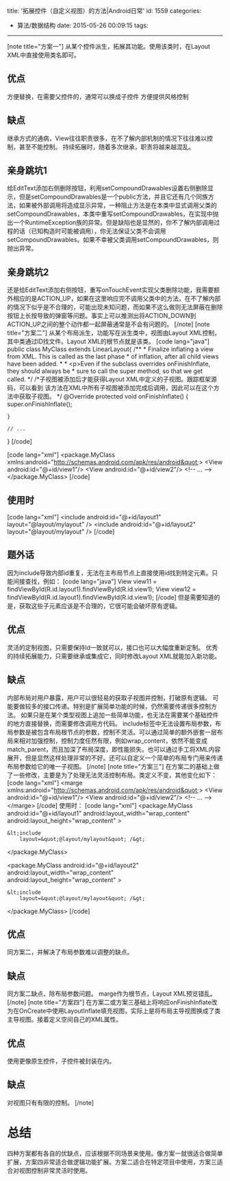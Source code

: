 title: '拓展控件（自定义视图）的方法|Android日常'
id: 1559
categories:
  - 算法/数据结构
date: 2015-05-26 00:09:15
tags:
---

[note title="方案一"]
<string>从某个控件派生，拓展其功能。使用该类时，在Layout XML中直接使用类名即可。</string>

## 优点

方便替换，在需要父控件的，通常可以换成子控件
方便提供风格控制

## 缺点

继承方式的通病，View往往职责很多，在不了解内部机制的情况下往往难以控制，甚至不能控制。
持续拓展时，随着多次继承，职责将越来越混乱。

## 亲身跳坑1

给EditText添加右侧删除按钮，利用setCompoundDrawables设置右侧删除显示，但是setCompoundDrawables是一个public方法，并且它还有几个同族方法，如果被外部调用将造成显示异常，一种阻止方法是在本类中显式调用父类的setCompoundDrawables，本类中重写setCompoundDrawables，在实现中抛出一个RuntimeException族的异常。但是缺陷也是显然的，你不了解内部调用过程的话（已知构造时可能被调用），你无法保证父类不会调用setCompoundDrawables。如果不幸被父类调用setCompoundDrawables，则抛出异常。

## 亲身跳坑2

还是给EditText添加右侧按钮，重写onTouchEvent实现父类删除功能，我需要额外相应的是ACTION_UP，如果在这里响应完不调用父类中的方法，在不了解内部的情况下似乎是不合理的，可能出现未知问题，而如果不这么做则无法屏蔽在删除按钮上长按导致的弹窗等问题。事实上可以推测出将ACTION_DOWN到ACTION_UP之间的整个动作都一起屏蔽通常是不会有问题的。
[/note]
[note title="方案二"]
<string>从某个布局派生，功能写在派生类中，视图由Layout XML控制，其中类通过ID找文件。Layout XML的根节点就是该类。</string> 
[code lang="java"] 
public class MyClass extends LinearLayout{
    /**
     * Finalize inflating a view from XML.  This is called as the last phase
     * of inflation, after all child views have been added.
     *
     * &lt;p&gt;Even if the subclass overrides onFinishInflate, they should always be
     * sure to call the super method, so that we get called.
     */
    /*子视图被添加后才能获得Layout XML中定义的子视图。跟踪框架源码，可以看到
      该方法在XML中所有子视图被添加完成后调用，因此可以在这个方法中获取子视图。
     */
    @Override
    protected void onFinishInflate() {
        super.onFinishInflate();

    }

    // ... 
}
[/code]

[code lang="xml"]
&lt;package.MyClass xmlns:android=&quot;http://schemas.android.com/apk/res/android&quot;&gt;
    &lt;View android:id=&quot;@+id/view1&quot;/&gt;
    &lt;View android:id=&quot;@+id/view2&quot;/&gt;
    &lt;!-- ... --&gt;
&lt;/package.MyClass&gt;
[/code]

## 使用时

[code lang="xml"]
&lt;include 
    android:id=&quot;@+id/layout1&quot;
    layout=&quot;@layout/mylayout&quot; /&gt;
&lt;include 
    android:id=&quot;@+id/layout2&quot;
    layout=&quot;@layout/mylayout&quot; /&gt;
[/code]

## 题外话

因为include导致内部id重复，无法在主布局节点上直接使用id找到特定元素。只能间接查找，例如：
[code lang="java"]
View view11 = findViewById(R.id.layout1).findViewById(R.id.view1);
View view12 = findViewById(R.id.layout1).findViewById(R.id.view1);
[/code]
但是需要知道的是，获取这些子元素应该是不合理的，它很可能会破坏原有逻辑。

## 优点

灵活的定制视图，只需要保持Id一致就可以，接口也可以大幅度重新定制。
优秀的持续拓展能力，只需要继承或集成它，同时修改Layout XML就能加入新功能。

## 缺点

内部布局对用户暴露，用户可以很轻易的获取子视图并控制，打破原有逻辑。
可能要做较多的接口传递。特别是扩展简单功能的时候，仍然需要传递很多控制方法。
如果只是在某个类型视图上追加一些简单功能，也无法在需要某个基础控件的地方直接替换，而需要修改调用方代码。
include标签中无法设置布局参数，布局参数是被包含布局根节点的参数，控制不灵活。可以通过简单的额外嵌套一层布局来相对加强控制，控制力度任然有限，例如wrap_content，依然不能变成match_parent，而且加深了布局深度，即性能损失。也可以通过手工将XML内容展开，但是显然这样处理非常的不好。还可以自定义一个简单的布局专门用来传递布局参数给它的唯一子视图。
[/note]
[note title="方案三"]
在方案二的基础上做了一些修改，主要是为了处理无法灵活控制布局。类定义不变，其他变化如下：
[code lang="xml"]
&lt;marge xmlns:android=&quot;http://schemas.android.com/apk/res/android&quot;&gt;
    &lt;View android:id=&quot;@+id/view1&quot;/&gt;
    &lt;View android:id=&quot;@+id/view2&quot;/&gt;
    &lt;!-- ... --&gt;
&lt;/marge&gt;
[/code]
使用时：
[code lang="xml"]
&lt;package.MyClass
    android:id=&quot;@+id/layout1&quot;
    android:layout_width=&quot;wrap_content&quot;
    android:layout_height=&quot;wrap_content&quot; &gt;

    &lt;include 
        layout=&quot;@layout/mylayout&quot; /&gt;

&lt;/package.MyClass&gt;

&lt;package.MyClass
    android:id=&quot;@+id/layout2&quot;
    android:layout_width=&quot;wrap_content&quot;
    android:layout_height=&quot;wrap_content&quot; &gt;

    &lt;include 
        layout=&quot;@layout/mylayout&quot; /&gt;

&lt;/package.MyClass&gt;
[/code]

## 优点

同方案二，并解决了布局参数难以调整的缺点。

## 缺点

同方案二缺点，除布局参数问题。
marge作为根节点，Layout XML预览错乱。
[/note]
[note title="方案四"]
在方案二或方案三基础上将响应onFinishInflate改为在OnCreate中使用LayoutInflate填充视图，实际上是将布局主导视图换成了类主导视图。接着定义空间自己的XML属性。

## 优点

使用更像原生控件，子控件被封装在内。

## 缺点

对视图只有有限的控制。
[/note]

# 总结

四种方案都有各自的优缺点，应该根据不同场景来使用。像方案一就很适合做简单扩展，方案四非常适合做逻辑功能扩展。方案二适合在特定项目中使用，方案三适合对视图控制非常灵活时使用。
